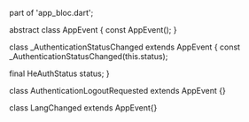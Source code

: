 part of 'app_bloc.dart';

abstract class AppEvent {
  const AppEvent();
}

class _AuthenticationStatusChanged extends AppEvent {
  const _AuthenticationStatusChanged(this.status);

  final HeAuthStatus status;
}

class AuthenticationLogoutRequested extends AppEvent {}

class LangChanged extends AppEvent{}